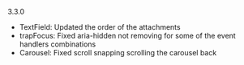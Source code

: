 3.3.0

- TextField: Updated the order of the attachments
- trapFocus: Fixed aria-hidden not removing for some of the event handlers combinations
- Carousel: Fixed scroll snapping scrolling the carousel back
